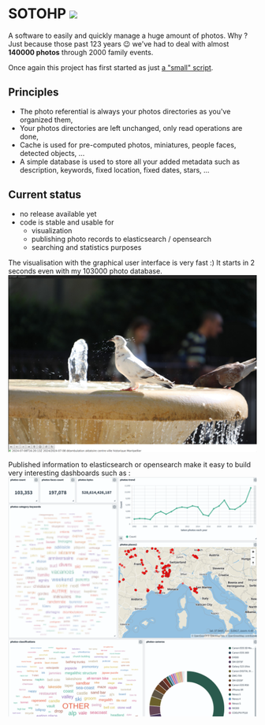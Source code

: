 # SOTOHP [![][sotohpImg]][sotohpLnk]

A software to easily and quickly manage a huge amount of photos. Why ? Just because those past 123 years 😉 we've had to deal with almost **140000 photos** through 2000 family events.

Once again this project has first started as just [a "small" script][photosc].

## Principles

- The photo referential is always your photos directories as you've organized them,
- Your photos directories are left unchanged, only read operations are done,
- Cache is used for pre-computed photos, miniatures, people faces, detected objects, ...
- A simple database is used to store all your added metadata such as description, keywords, fixed location, fixed dates, stars, ... 

## Current status
- no release available yet
- code is stable and usable for
  - visualization
  - publishing photo records to elasticsearch / opensearch
  - searching and statistics purposes

The visualisation with the graphical user interface is very fast :) It starts in 2 seconds even with my 103000 photo database.  
![](gui-viewer.png)

Published information to elasticsearch or opensearch make it easy to build very interesting dashboards such as :
![](gui-dashboard.png)


[photosc]: https://gist.github.com/dacr/46718666ae96ebac300b27c80ed7bec3
[ulid]: https://github.com/ulid/spec
[djl]: https://github.com/deepjavalibrary/djl
[lmdb]: https://github.com/dacr/zio-lmdb

[sotohp]:    https://github.com/dacr/sotohp
[sotohpImg]: https://img.shields.io/maven-central/v/fr.janalyse/sotohp-model_3.svg
[sotohpLnk]: https://mvnrepository.com/artifact/fr.janalyse/sotohp-model
